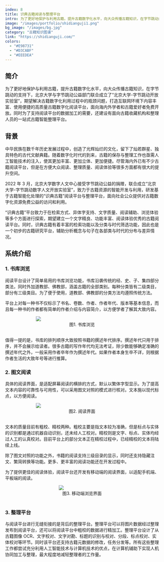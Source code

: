 ```yaml
---
index: 8
title: 识典古籍阅读与整理平台
intro: 为了更好地保护与利用古籍，提升古籍数字化水平，向大众传播古籍知识，在字节跳动的支持下，北京大学与字节跳动公益部门联合成立了“北京大学-字节跳动开放实验室”，期望解决古籍数字化利用过程中的瓶颈问题，打造互联网环境下内容丰富、使用便捷的高质量古籍数字化阅读平台，面向海内外学者和古籍爱好者免费开放。同时为了支持阅读平台的数据加工的需要，还建设有面向古籍收藏机构和整理人员的一站式古籍智能整理平台。
image: "/images/portfolio/shidianguji1.png"
bg_image: "/images/bg.jpg"
category: "古籍知识图谱"
link: "https://shidianguji.com/"
colors:
  - "#E98731"
  - "#D3CABF"
  - "#EEEDEA"
---
```


## 简介

为了更好地保护与利用古籍，提升古籍数字化水平，向大众传播古籍知识，在字节跳动的支持下，北京大学与字节跳动公益部门联合成立了“北京大学-字节跳动开放实验室”，期望解决古籍数字化利用过程中的瓶颈问题，打造互联网环境下内容丰富、使用便捷的高质量古籍数字化阅读平台，面向海内外学者和古籍爱好者免费开放。同时为了支持阅读平台的数据加工的需要，还建设有面向古籍收藏机构和整理人员的一站式古籍智能整理平台。

## 背景

中华民族在数千年历史发展过程中，创造了光辉灿烂的文化，留下了灿若群星、独具特色的古代文献典籍。随着数字化时代的到来，古籍的保存与整理工作也亟需人工智能技术的注入，使其更加丰富、更加立体、更加便捷。尽管海内外已有不少古籍阅读平台，但是在方便大众阅读、整理质量、阅读体验等很多方面都有很大的提升空间。

2022 年 3 月，北京大学数字人文中心接受字节跳动公益的捐赠，联合成立“北京大学-字节跳动数字人文开放实验室”，致力于古籍资源的智能开发与利用，研发基于古籍智能化处理的“识典古籍”阅读平台与整理平台，面向社会公众提供对古籍数字化资源免费公益的访问和利用。

“识典古籍”平台致力于在检索方式、异体字支持、文字质量、阅读辅助、浏览体验等多个方面进行探索，期望建立一个文字精良、功能丰富、阅读体验优秀的古籍阅读平台。同时，识典古籍有着丰富的检索功能以及分类与时代筛选功能，因此也是一个初步的古籍研究平台，辅助分析概念与句子在各部类与时代的分布与差异情况。

## 系统介绍

### 1. 书库浏览

阅读平台设计了简单易用的书库浏览功能，书库沿袭传统的经、史、子、集四部分类法，同时外加道教部、佛教部，涵盖古籍的全部类别。每种分类皆有二级类目，部分有三级类目。为了便于使用，道教部、佛教部的分类方法均遵照传统方法。

平台上对每一种书不仅标示了书名、卷数、作者、作者年代、版本等基本信息，而且每一种书的作者都有简单的作者介绍与内容简介，以方便学者了解其大致内容。

<img style="max-width:60%;display:block;margin:0 auto;" src="/images/portfolio/shidianguji2.png" />

<center>图1. 书库浏览</center>

<br />

值得一提的是，书库的排列顺序大致按照书籍的撰述年代排序。撰述年代只用于排序，并不会展示给读者。很多古籍的写作年代均无法考证，除少数能够确定准确的撰述年代之外，一般采用作者卒年作为撰述年代。如果作者本身生卒不详，则根据作者生活的大致年号等进行推算。

### 2. 图文阅读

具体的阅读界面，是适配屏幕阅读的横排的方式，默认以繁体字型显示。为了提高文本内容的可靠性与可用性，可以采用图文对照的模式进行核对。文本施以现代标点，以方便阅读。

<img style="max-width:60%;display:block;margin:0 auto;" src="/images/portfolio/shidianguji3.png" />

<center>图2. 阅读界面</center>

<br />

文本的质量目前有粗校、精校两种。粗校主要是指文本较为准确，但是标点与实体的识别都是通过机器自动识别，还未经人工校对。精校则是文字、标点、实体均经过人工的认真校对。目前平台上的部分文本正在精校过程中，已经精校的文本将陆续上线。

除了图文对照的功能之外，书籍的阅读支持三级目录的显示，同时还支持隐藏注文、繁简转换等功能。更多、更丰富的阅读功能还在开发过程中。

为了提供更佳的阅读体验，阅读平台还开发有移动端的阅读界面，以适配手机端、平板端的阅读。

<img style="max-width:30%;display:block;margin:0 auto;" src="/images/portfolio/shidianguji4.png" />

<center>图3. 移动端浏览界面</center>

<br />

### 3. 整理平台

与阅读平台进行无缝衔接的是背后的整理平台。整理平台可以将图片数据经过整理发布到阅读平台，还可以将阅读平台中粗校的数据进行精加工。整理平台设计了从古籍图像 OCR、文字校对、文字对勘、标题的识别与校对、分段、标点校对、实体校对等环节。同时该平台还支持古籍元数据的修改，任务分发等。所有这些整理工作都尝试充分利用人工智能技术与计算机技术的优点，在计算机辅助下实现人机协同加工与整理，最大程度地减轻整理者的工作量。
